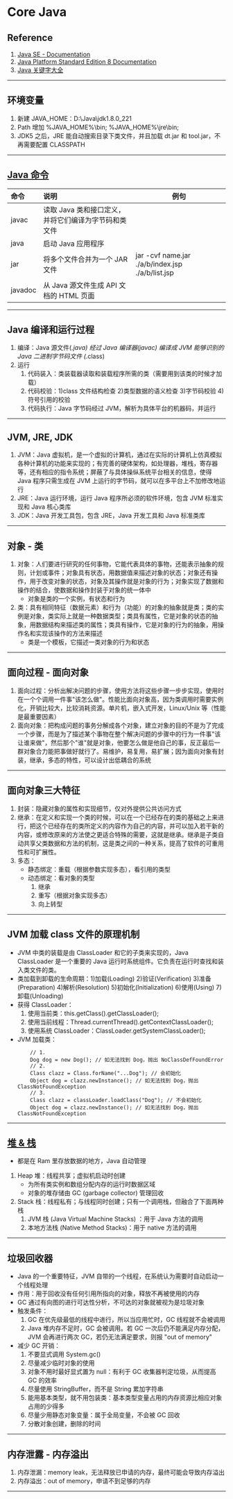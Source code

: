 # Core Java  

## Reference
1. [Java SE - Documentation](https://www.oracle.com/java/technologies/javase-documentation.html)
2. [Java Platform Standard Edition 8 Documentation](https://docs.oracle.com/javase/8/docs/)
3. [Java 关键字大全](http://www.mabiji.com/java/javaguanjianzi.html)
---
## 环境变量
1. 新建 JAVA_HOME：D:\Java\jdk1.8.0_221
2. Path 增加 %JAVA_HOME%\bin; %JAVA_HOME%\jre\bin;
3. JDK5 之后，JRE 能自动搜索目录下类文件，并且加载 dt.jar 和 tool.jar，不再需要配置 CLASSPATH
---
## [Java 命令](https://docs.oracle.com/javase/8/docs/technotes/tools/unix/s1-create-build-tools.html)
| 命令      | 说明                            | 例句                                               |
|:--------|:------------------------------|--------------------------------------------------|
| javac   | 读取 Java 类和接口定义，并将它们编译为字节码和类文件 |                                                  |
| java    | 启动 Java 应用程序                  |                                                  |
| jar     | 将多个文件合并为一个 JAR 文件             | jar -cvf name.jar ./a/b/index.jsp ./a/b/list.jsp |
| javadoc | 从 Java 源文件生成 API 文档的 HTML 页面  |                                                  |
---
## Java 编译和运行过程
1. 编译：Java 源文件(*.java) 经过 Java 编译器(javac) 编译成 JVM 能够识别的 Java 二进制字节码文件 (*.class)
2. 运行
    1. 代码装入：类装载器读取和装载程序所需的类（需要用到该类的时候才加载）
    2. 代码校验：1)class 文件结构检查 2)类型数据的语义检查 3)字节码校验 4)符号引用的校验 
    3. 代码执行：Java 字节码经过 JVM，解析为具体平台的机器码，并运行
---
## JVM, JRE, JDK
1. JVM：Java 虚拟机，是一个虚拟的计算机，通过在实际的计算机上仿真模拟各种计算机的功能来实现的；有完善的硬体架构，如处理器，堆栈，寄存器等，还有相应的指令系统；屏蔽了与具体操纵系统平台相关的信息，使得 Java 程序只需生成在 JVM 上运行的字节码，就可以在多平台上不加修改地运行
2. JRE：Java 运行环境，运行 Java 程序所必须的软件环境，包含 JVM 标准实现和 Java 核心类库
3. JDK：Java 开发工具包，包含 JRE，Java 开发工具和 Java 标准类库
---
## 对象 - 类
1. 对象：人们要进行研究的任何事物，它能代表具体的事物，还能表示抽象的规则，计划或事件；对象具有状态，用数据值来描述对象的状态；对象还有操作，用于改变对象的状态，对象及其操作就是对象的行为；对象实现了数据和操作的结合，使数据和操作封装于对象的统一体中
    - 对象是类的一个实例，有状态和行为
2. 类：具有相同特征（数据元素）和行为（功能）的对象的抽象就是类；类的实例是对象，类实际上就是一种数据类型；类具有属性，它是对象的状态的抽象，用数据结构来描述类的属性；类具有操作，它是对象的行为的抽象，用操作名和实现该操作的方法来描述
    - 类是一个模板，它描述一类对象的行为和状态
---
## 面向过程 - 面向对象
1. 面向过程：分析出解决问题的步骤，使用方法将这些步骤一步步实现，使用时在一个个调用一件事"该怎么做"。性能比面向对象高，因为类调用时需要实例化，开销比较大，比较消耗资源。单片机，嵌入式开发，Linux/Unix 等（性能是最重要因素）
2. 面向对象：把构成问题的事务分解成各个对象，建立对象的目的不是为了完成一个步骤，而是为了描述某个事物在整个解决问题的步骤中的行为一件事"该让谁来做"，然后那个"谁"就是对象，他要怎么做是他自己的事，反正最后一群对象合力能把事做好就行了。易维护，易复用，易扩展；因为面向对象有封装，继承，多态的特性，可以设计出低耦合的系统
---
## 面向对象三大特征
1. 封装：隐藏对象的属性和实现细节，仅对外提供公共访问方式
2. 继承：在定义和实现一个类的时候，可以在一个已经存在的类的基础之上来进行，把这个已经存在的类所定义的内容作为自己的内容，并可以加入若干新的内容，或修改原来的方法使之更适合特殊的需要，这就是继承。继承是子类自动共享父类数据和方法的机制，这是类之间的一种关系，提高了软件的可重用性和可扩展性。
3. 多态：
    - 静态绑定：重载（根据参数实现多态），看引用的类型
    - 动态绑定：看对象的类型
        1. 继承
        2. 重写（根据对象实现多态）
        3. 向上转型
---
## JVM 加载 class 文件的原理机制
- JVM 中类的装载是由 ClassLoader 和它的子类来实现的，Java ClassLoader 是一个重要的 Java 运行时系统组件。它负责在运行时查找和装入类文件的类。
- 类加载到卸载的生命周期：1)加载(Loading) 2)验证(Verification) 3)准备(Preparation) 4)解析(Resolution) 5)初始化(Initialization) 6)使用(Using) 7)卸载(Unloading)
- 获得 ClassLoader：
    1. 使用当前类：this.getClass().getClassLoader();
    2. 使用当前线程：Thread.currentThread().getContextClassLoader();
    3. 使用系统 ClassLoader：ClassLoader.getSystemClassLoader();
- JVM 加载类：
    ```
        // 1.
        Dog dog = new Dog(); // 如无法找到 Dog，抛出 NoClassDefFoundError
        // 2.
        Class clazz = Class.forName("...Dog"); // 会初始化 
        Object dog = clazz.newInstance(); // 如无法找到 Dog，抛出 ClassNotFoundException
        // 3.
        Class clazz = classLoader.loadClass("Dog"); // 不会初始化
        Object dog = clazz.newInstance(); // 如无法找到 Dog，抛出 ClassNotFoundException
    ```
---
## [堆 & 栈](https://www.zhihu.com/question/29833675/answer/82661572)
- 都是在 Ram 里存放数据的地方，Java 自动管理 
1. Heap 堆：线程共享；虚拟机启动时创建
    - 为所有类实例和数组分配内存的运行时数据区域
    - 对象的堆存储由 GC (garbage collector) 管理回收
2. Stack 栈：线程私有；与线程同时创建；只有一个调用栈，但融合了下面两种栈
    1. JVM 栈 (Java Virtual Machine Stacks) ：用于 Java 方法的调用
    2. 本地方法栈 (Native Method Stacks)：用于 native 方法的调用
---
## 垃圾回收器
- Java 的一个重要特征，JVM 自带的一个线程，在系统认为需要时自动启动一个线程处理
- 作用：用于回收没有任何引用所指向的对象，释放不再被使用的内存
- GC 通过有向图的进行可达性分析，不可达的对象就被视为是垃圾对象
- 触发条件：
    1. GC 在优先级最低的线程中进行，所以当应用忙时，GC 线程就不会被调用
    2. Java 堆内存不足时，GC 会被调用。若 GC 一次后仍不能满足内存分配，JVM 会再进行两次 GC，若仍无法满足要求，则报 "out of memory"
- 减少 GC 开销：
    1.	不要显式调用 System.gc()
    2.	尽量减少临时对象的使用
    3.	对象不用时最好显式置为 null：有利于 GC 收集器判定垃圾，从而提高 GC 的效率
    4.	尽量使用 StringBuffer，而不是 String 累加字符串
    5.	能用基本类型，就不用包装类：基本类型变量占用的内存资源比相应对象占用的少得多
    6.	尽量少用静态对象变量：属于全局变量，不会被 GC 回收
    7.	分散对象创建，删除的时间
---
## 内存泄露 - 内存溢出
1. 内存泄漏：memory leak，无法释放已申请的内存，最终可能会导致内存溢出
2. 内存溢出：out of memory，申请不到足够的内存
---
